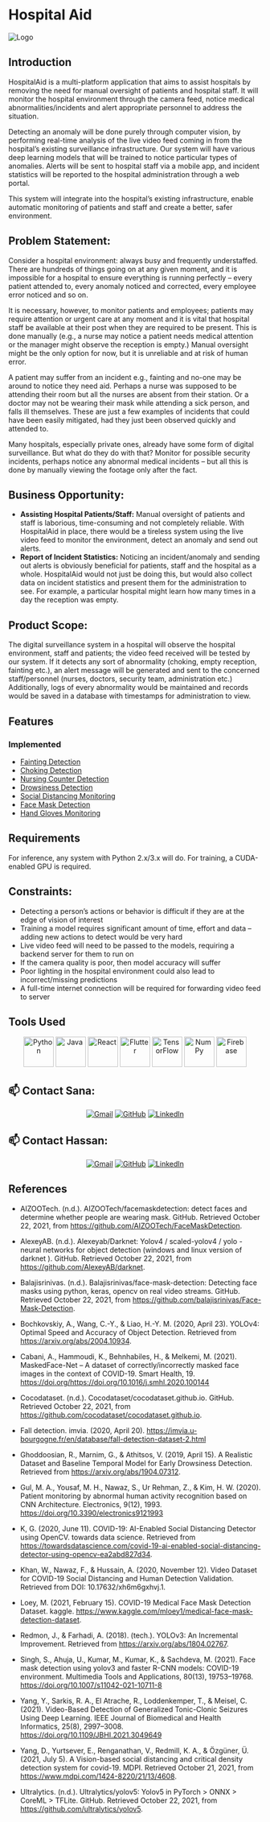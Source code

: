 # Hospital Aid

![Logo](https://github.com/HxnDev/HospitalAid/blob/main/Logo/Hospital%20Aid%20Logo.png)

## Introduction
HospitalAid is a multi-platform application that aims to assist hospitals by removing the need for manual oversight of patients and hospital staff. It will monitor the hospital environment through the camera feed, notice medical abnormalities/incidents and alert appropriate personnel to address the situation. 

Detecting an anomaly will be done purely through computer vision, by performing real-time analysis of the live video feed coming in from the hospital’s existing surveillance infrastructure. Our system will have various deep learning models that will be trained to notice particular types of anomalies. Alerts will be sent to hospital staff via a mobile app, and incident statistics will be reported to the hospital administration through a web portal.

This system will integrate into the hospital’s existing infrastructure, enable automatic monitoring of patients and staff and create a better, safer environment. 

## Problem Statement:
Consider a hospital environment: always busy and frequently understaffed. There are hundreds of things going on at any given moment, and it is impossible for a hospital to ensure everything is running perfectly – every patient attended to, every anomaly noticed and corrected, every employee error noticed and so on. 

It is necessary, however, to monitor patients and employees; patients may require attention or urgent care at any moment and it is vital that hospital staff be available at their post when they are required to be present. This is done manually (e.g., a nurse may notice a patient needs medical attention or the manager might observe the reception is empty.) Manual oversight might be the only option for now, but it is unreliable and at risk of human error.

A patient may suffer from an incident e.g., fainting and no-one may be around to notice they need aid. Perhaps a nurse was supposed to be attending their room but all the nurses are absent from their station. Or a doctor may not be wearing their mask while attending a sick person, and falls ill themselves. These are just a few examples of incidents that could have been easily mitigated, had they just been observed quickly and attended to.

Many hospitals, especially private ones, already have some form of digital surveillance. But what do they do with that? Monitor for possible security incidents, perhaps notice any abnormal medical incidents – but all this is done by manually viewing the footage only after the fact.

## Business Opportunity:
- **Assisting Hospital Patients/Staff:** Manual oversight of patients and staff is laborious, time-consuming and not completely reliable. With HospitalAid in place, there would be a tireless system using the live video feed to monitor the environment, detect an anomaly and send out alerts.
- **Report of Incident Statistics:** Noticing an incident/anomaly and sending out alerts is obviously beneficial for patients, staff and the hospital as a whole. HospitalAid would not just be doing this, but would also collect data on incident statistics and present them for the administration to see. For example, a particular hospital might learn how many times in a day the reception was empty.

## Product Scope:
The digital surveillance system in a hospital will observe the hospital environment, staff and patients; the video feed received will be tested by our system. If it detects any sort of abnormality (choking, empty reception, fainting etc.), an alert message will be generated and sent to the concerned staff/personnel (nurses, doctors, security team, administration etc.) Additionally, logs of every abnormality would be maintained and records would be saved in a database with timestamps for administration to view.

## Features

### Implemented
- [Fainting Detection](https://github.com/HxnDev/HospitalAid/tree/main/Features/Fainting%20Detection)
- [Choking Detection](https://github.com/HxnDev/HospitalAid/tree/main/Features/Choking%20Detection)
- [Nursing Counter Detection](https://github.com/HxnDev/HospitalAid/tree/main/Features/Nursing%20Counter%20Monitoring)
- [Drowsiness Detection](https://github.com/HxnDev/HospitalAid/tree/main/Features/Drowsiness%20Detection)
- [Social Distancing Monitoring](https://github.com/HxnDev/HospitalAid/tree/main/Features/Social%20Distancing%20Monitoring)
- [Face Mask Detection](https://github.com/HxnDev/HospitalAid/tree/main/Features/Face%20Mask%20Monitoring)
- [Hand Gloves Monitoring](https://github.com/HxnDev/HospitalAid/tree/main/Features/Hand%20Gloves%20Monitoring)


## Requirements
For inference, any system with Python 2.x/3.x will do. For training, a CUDA-enabled GPU is required.

## Constraints:
- Detecting a person’s actions or behavior is difficult if they are at the edge of vision of interest
- Training a model requires significant amount of time, effort and data – adding new actions to detect would be very hard
- Live video feed will need to be passed to the models, requiring a backend server for them to run on
- If the camera quality is poor, then model accuracy will suffer
- Poor lighting in the hospital environment could also lead to incorrect/missing predictions
- A full-time internet connection will be required for forwarding video feed to server


## Tools Used
<p align="center">
<img src="https://cdn.worldvectorlogo.com/logos/python-5.svg" alt="Python" width="60" height="60"/> 
<img src="https://cdn.worldvectorlogo.com/logos/java-14.svg" alt="Java" width="60" height="60"/> 
<img src="https://cdn.worldvectorlogo.com/logos/react-2.svg" alt="React"  width="60" height="60"/> 
<img src="https://cdn.worldvectorlogo.com/logos/flutter.svg" alt="Flutter"  width="60" height="60"/> 
<img src="https://cdn.worldvectorlogo.com/logos/tensorflow-2.svg" alt="TensorFlow"  width="60" height="60"/> 
<img src="https://cdn.worldvectorlogo.com/logos/numpy-1.svg" alt="NumPy"  width="60" height="60"/> 
<img src="https://cdn.worldvectorlogo.com/logos/firebase-1.svg" alt="Firebase"  width="60" height="60"/> 
												      </p>

## 📫 Contact Sana: 
<p align="center">
	<a href="mailto:sanakahnn@gmail.com"><img src="https://img.icons8.com/bubbles/50/000000/gmail.png" alt="Gmail"/></a>
	<a href="https://github.com/sanaa-khan"><img src="https://img.icons8.com/bubbles/50/000000/github.png" alt="GitHub"/></a>
	<a href="https://www.linkedin.com/in/sana-khan-95a9771b3/"><img src="https://img.icons8.com/bubbles/50/000000/linkedin.png" alt="LinkedIn"/></a>
	
</p>

## 📫 Contact Hassan: 
<p align="center">
	<a href="mailto:chhxnshah@gmail.com"><img src="https://img.icons8.com/bubbles/50/000000/gmail.png" alt="Gmail"/></a>
	<a href="https://github.com/HxnDev"><img src="https://img.icons8.com/bubbles/50/000000/github.png" alt="GitHub"/></a>
	<a href="https://www.linkedin.com/in/hassan-shahzad-2a6617212/"><img src="https://img.icons8.com/bubbles/50/000000/linkedin.png" alt="LinkedIn"/></a>
	
</p>

## References
- AIZOOTech. (n.d.). AIZOOTech/facemaskdetection: detect faces and determine whether people are wearing mask. GitHub. Retrieved October 22, 2021, from https://github.com/AIZOOTech/FaceMaskDetection. 

- AlexeyAB. (n.d.). Alexeyab/Darknet: Yolov4 / scaled-yolov4 / yolo - neural networks for object detection (windows and linux version of darknet ). GitHub. Retrieved October 22, 2021, from https://github.com/AlexeyAB/darknet. 

- Balajisrinivas. (n.d.). Balajisrinivas/face-mask-detection: Detecting face masks using python, keras, opencv on real video streams. GitHub. Retrieved October 22, 2021, from https://github.com/balajisrinivas/Face-Mask-Detection. 

- Bochkovskiy, A., Wang, C.-Y., &amp; Liao, H.-Y. M. (2020, April 23). YOLOv4: Optimal Speed and Accuracy of Object Detection. Retrieved from https://arxiv.org/abs/2004.10934. 

- Cabani, A., Hammoudi, K., Behnhabiles, H., & Melkemi, M. (2021). MaskedFace-Net – A dataset of correctly/incorrectly masked face images in the context of COVID-19. Smart Health, 19. https://doi.org/https://doi.org/10.1016/j.smhl.2020.100144

- Cocodataset. (n.d.). Cocodataset/cocodataset.github.io. GitHub. Retrieved October 22, 2021, from https://github.com/cocodataset/cocodataset.github.io. 

- Fall detection. imvia. (2020, April 20). https://imvia.u-bourgogne.fr/en/database/fall-detection-dataset-2.html

- Ghoddoosian, R., Marnim, G., &amp; Athitsos, V. (2019, April 15). A Realistic Dataset and Baseline Temporal Model for Early Drowsiness Detection. Retrieved from https://arxiv.org/abs/1904.07312. 

- Gul, M. A., Yousaf, M. H., Nawaz, S., Ur Rehman, Z., & Kim, H. W. (2020). Patient monitoring by abnormal human activity recognition based on CNN Architecture. Electronics, 9(12), 1993. https://doi.org/10.3390/electronics9121993 

- K, G. (2020, June 11). COVID-19: AI-Enabled Social Distancing Detector using OpenCV. towards data science. Retrieved from https://towardsdatascience.com/covid-19-ai-enabled-social-distancing-detector-using-opencv-ea2abd827d34.

- Khan, W., Nawaz, F., &amp; Hussain, A. (2020, November 12). Video Dataset for COVID-19 Social Distancing and Human Detection Validation. Retrieved from DOI: 10.17632/xh6m6gxhvj.1. 

- Loey, M. (2021, February 15). COVID-19 Medical Face Mask Detection Dataset. kaggle. https://www.kaggle.com/mloey1/medical-face-mask-detection-dataset. 

- Redmon, J., & Farhadi, A. (2018). (tech.). YOLOv3: An Incremental Improvement. Retrieved from https://arxiv.org/abs/1804.02767. 

- Singh, S., Ahuja, U., Kumar, M., Kumar, K., & Sachdeva, M. (2021). Face mask detection using yolov3 and faster R-CNN models: COVID-19 environment. Multimedia Tools and Applications, 80(13), 19753–19768. https://doi.org/10.1007/s11042-021-10711-8 

- Yang, Y., Sarkis, R. A., El Atrache, R., Loddenkemper, T., & Meisel, C. (2021). Video-Based Detection of Generalized Tonic-Clonic Seizures Using Deep Learning. IEEE Journal of Biomedical and Health Informatics, 25(8), 2997–3008. https://doi.org/10.1109/JBHI.2021.3049649 

- Yang, D., Yurtsever, E., Renganathan, V., Redmill, K. A., &amp; Özgüner, Ü. (2021, July 5). A Vision-based social distancing and critical density detection system for covid-19. MDPI. Retrieved October 21, 2021, from https://www.mdpi.com/1424-8220/21/13/4608. 

- Ultralytics. (n.d.). Ultralytics/yolov5: Yolov5 in PyTorch &gt; ONNX &gt; CoreML &gt; TFLite. GitHub. Retrieved October 22, 2021, from https://github.com/ultralytics/yolov5.
